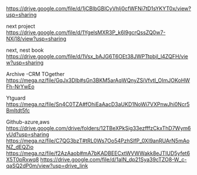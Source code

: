 
https://drive.google.com/file/d/1jCBIbGBlCyVhIj0cfWFNi7tD1sYKYT0x/view?usp=sharing

next project
https://drive.google.com/file/d/1YgelsMXR3P_k6l9gcrQssZQ0w7-NXj18/view?usp=sharing

next, nest book
https://drive.google.com/file/d/1Vsx_bAJG6T6OEt38JWPTtpbjl_l4ZQFH/view?usp=sharing

Archive -CRM TOgether
https://mega.nz/file/GqJx3DIb#sGn3BKM5arAqWQnyZSiVfvtI_OImJOKoHWFh-NrYwEo

Ytguard
https://mega.nz/file/Sn4C0TZA#fOhiEaAacD3aUKD1NoWi7VXPnwJhi0Ncr5BmItdt5fc

Github-azure,aws
https://drive.google.com/drive/folders/12TBeXPkSig33ezfffzCkxThD7Wym6yUd?usp=sharing
https://mega.nz/file/C7QG3bzT#tRL0Ws7Oo54PzhSlfP_0XI9anRUArN5mAoNZ_dEQZio
https://mega.nz/file/f2AzAaob#mA7bKADBEECxtWVWWakk8eJTIUD5yfet6X5T0pRxwq8
https://drive.google.com/file/d/1aIN_dp21Sya39cTZO8-W_c-qaSQ2dP0m/view?usp=drive_link


